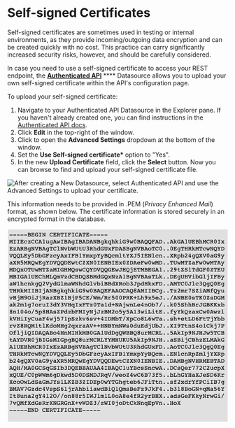 # Self-signed Certificates

Self-signed certificates are sometimes used in testing or internal environments, as they provide incoming/outgoing data encryption and can be created quickly with no cost. This practice can carry significantly increased security risks, however, and should be carefully considered.

In case you need to use a self-signed certificate to access your REST endpoint, the [**Authenticated API**](https://docs.appsmith.com/core-concepts/connecting-to-data-sources/authentication) **** Datasource allows you to upload your own self-signed certificate within the API's configuration page.

To upload your self-signed certificate:

1. Navigate to your Authenticated API Datasource in the Explorer pane. If you haven't already created one, you can find instructions in the [Authenticated API docs](https://docs.appsmith.com/core-concepts/connecting-to-data-sources/authentication).
2. Click **Edit** in the top-right of the window.
3. Click to open the **Advanced Settings** dropdown at the bottom of the window.
4. Set the **Use Self-signed certificate\*** option to "Yes".
5. In the new **Upload Certificate** field, click the **Select** button. Now you can browse to find and upload your self-signed certificate file.

![After creating a New Datasource, select Authenticated API and use the Advanced Settings to upload your certificate.](../../../.gitbook/assets/as\_selfsigned\_annotated.png)

This information needs to be provided in .PEM (_Privacy Enhanced Mail_) format, as shown below. The certificate information is stored securely in an encrypted format in the database.

![Example contents of a self-signed certificate in .PEM format.](<../../../.gitbook/assets/Self-signed certificate.png>)
